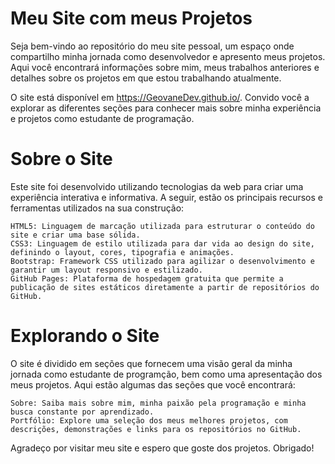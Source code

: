 # Meu Site com meus Projetos

Seja bem-vindo ao repositório do meu site pessoal, um espaço onde compartilho minha jornada como desenvolvedor e apresento meus projetos. Aqui você encontrará informações sobre mim, meus trabalhos anteriores e detalhes sobre os projetos em que estou trabalhando atualmente.

O site está disponível em https://GeovaneDev.github.io/. Convido você a explorar as diferentes seções para conhecer mais sobre minha experiência e projetos como estudante de programação.

# Sobre o Site

Este site foi desenvolvido utilizando tecnologias da web para criar uma experiência interativa e informativa. A seguir, estão os principais recursos e ferramentas utilizados na sua construção:

    HTML5: Linguagem de marcação utilizada para estruturar o conteúdo do site e criar uma base sólida.
    CSS3: Linguagem de estilo utilizada para dar vida ao design do site, definindo o layout, cores, tipografia e animações.
    Bootstrap: Framework CSS utilizado para agilizar o desenvolvimento e garantir um layout responsivo e estilizado.
    GitHub Pages: Plataforma de hospedagem gratuita que permite a publicação de sites estáticos diretamente a partir de repositórios do GitHub.

# Explorando o Site

O site é dividido em seções que fornecem uma visão geral da minha jornada como estudante de programção, bem como uma apresentação dos meus projetos. Aqui estão algumas das seções que você encontrará:

    Sobre: Saiba mais sobre mim, minha paixão pela programação e minha busca constante por aprendizado.
    Portfólio: Explore uma seleção dos meus melhores projetos, com descrições, demonstrações e links para os repositórios no GitHub.

Agradeço por visitar meu site e espero que goste dos projetos. Obrigado!
